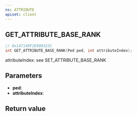 ```yaml
---
ns: ATTRIBUTE
apiset: client
---
```

## GET_ATTRIBUTE_BASE_RANK

```c
// 0x147149F2E909323C
int GET_ATTRIBUTE_BASE_RANK(Ped ped, int attributeIndex);
```

attributeIndex: see SET_ATTRIBUTE_BASE_RANK

## Parameters
* **ped**:
* **attributeIndex**:

## Return value